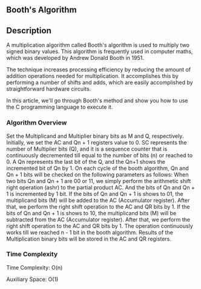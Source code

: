  ## Booth's Algorithm

## Description
A multiplication algorithm called Booth's algorithm is used to multiply two signed binary values. This algorithm is frequently used in computer maths, which was developed by Andrew Donald Booth in 1951.

The technique increases processing efficiency by reducing the amount of addition operations needed for multiplication. It accomplishes this by performing a number of shifts and adds, which are easily accomplished by straightforward hardware circuits.

In this article, we'll go through Booth's method and show you how to use the C programming language to execute it.


### Algorithm Overview
Set the Multiplicand and Multiplier binary bits as M and Q, respectively.
Initially, we set the AC and Qn + 1 registers value to 0.
SC represents the number of Multiplier bits (Q), and it is a sequence counter that is continuously decremented till equal to the number of bits (n) or reached to 0.
A Qn represents the last bit of the Q, and the Qn+1 shows the incremented bit of Qn by 1.
On each cycle of the booth algorithm, Qn and Qn + 1 bits will be checked on the following parameters as follows:
When two bits Qn and Qn + 1 are 00 or 11, we simply perform the arithmetic shift right operation (ashr) to the partial product AC. And the bits of Qn and Qn + 1 is incremented by 1 bit.
If the bits of Qn and Qn + 1 is shows to 01, the multiplicand bits (M) will be added to the AC (Accumulator register). After that, we perform the right shift operation to the AC and QR bits by 1.
If the bits of Qn and Qn + 1 is shows to 10, the multiplicand bits (M) will be subtracted from the AC (Accumulator register). After that, we perform the right shift operation to the AC and QR bits by 1.
The operation continuously works till we reached n - 1 bit in the booth algorithm.
Results of the Multiplication binary bits will be stored in the AC and QR registers.


### Time Complexity
Time Complexity: O(n)

 Auxiliary Space: O(1)